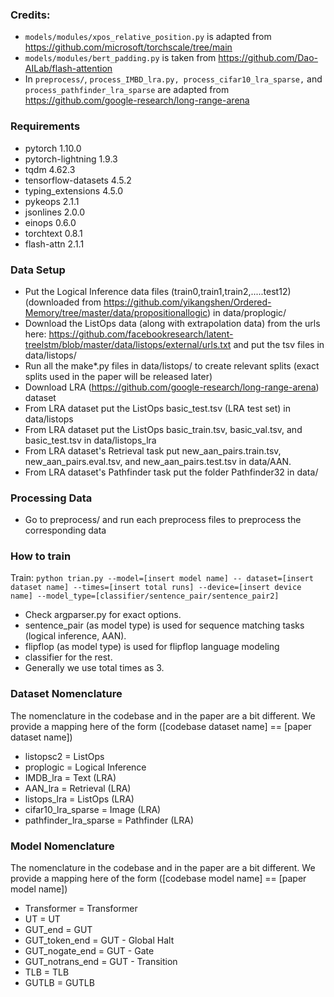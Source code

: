 ### Credits:
* ```models/modules/xpos_relative_position.py``` is adapted from https://github.com/microsoft/torchscale/tree/main
* ```models/modules/bert_padding.py```  is taken from https://github.com/Dao-AILab/flash-attention
* In ```preprocess/```, ```process_IMBD_lra.py, process_cifar10_lra_sparse,``` and ```process_pathfinder_lra_sparse``` are adapted from https://github.com/google-research/long-range-arena

### Requirements
* pytorch                      1.10.0
* pytorch-lightning            1.9.3
* tqdm                         4.62.3
* tensorflow-datasets          4.5.2
* typing_extensions            4.5.0
* pykeops                      2.1.1
* jsonlines                    2.0.0
* einops                       0.6.0
* torchtext                    0.8.1
* flash-attn                   2.1.1

### Data Setup
* Put the Logical Inference data files (train0,train1,train2,.....test12) (downloaded from https://github.com/yikangshen/Ordered-Memory/tree/master/data/propositionallogic) in data/proplogic/
* Download the ListOps data (along with extrapolation data) from the urls here: https://github.com/facebookresearch/latent-treelstm/blob/master/data/listops/external/urls.txt and put the tsv files in data/listops/
* Run all the make*.py files in data/listops/ to create relevant splits (exact splits used in the paper will be released later) 
* Download LRA (https://github.com/google-research/long-range-arena) dataset
* From LRA dataset put the ListOps basic_test.tsv (LRA test set) in data/listops
* From LRA dataset put the ListOps basic_train.tsv, basic_val.tsv, and basic_test.tsv in data/listops_lra
* From LRA dataset's Retrieval task put new_aan_pairs.train.tsv, new_aan_pairs.eval.tsv, and new_aan_pairs.test.tsv in data/AAN.
* From LRA dataset's Pathfinder task put the folder Pathfinder32 in data/

### Processing Data
* Go to preprocess/ and run each preprocess files to preprocess the corresponding data

### How to train
Train:
```python trian.py --model=[insert model name] -- dataset=[insert dataset name] --times=[insert total runs] --device=[insert device name] --model_type=[classifier/sentence_pair/sentence_pair2]```

* Check argparser.py for exact options. 
* sentence_pair (as model type) is used for sequence matching tasks (logical inference, AAN).
* flipflop (as model type) is used for flipflop language modeling
* classifier for the rest.  
* Generally we use total times as 3.

### Dataset Nomenclature
The nomenclature in the codebase and in the paper are a bit different. We provide a mapping here of the form ([codebase dataset name] == [paper dataset name])

* listopsc2 = ListOps
* proplogic = Logical Inference
* IMDB_lra = Text (LRA)
* AAN_lra = Retrieval (LRA)
* listops_lra = ListOps (LRA)
* cifar10_lra_sparse = Image (LRA)
* pathfinder_lra_sparse = Pathfinder (LRA)

### Model Nomenclature
The nomenclature in the codebase and in the paper are a bit different. We provide a mapping here of the form ([codebase model name] == [paper model name])

* Transformer = Transformer
* UT = UT
* GUT_end = GUT
* GUT_token_end = GUT - Global Halt
* GUT_nogate_end = GUT - Gate
* GUT_notrans_end = GUT - Transition
* TLB = TLB
* GUTLB = GUTLB